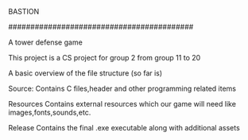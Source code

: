 BASTION

##########################################

A tower defense game 




This project is a CS project for group 2 from group 11 to 20

A basic overview of the file structure (so far is)

Source:
Contains C files,header and other programming related items

Resources
Contains external resources which our game will need like images,fonts,sounds,etc.

Release
Contains the final .exe executable along with additional assets 
